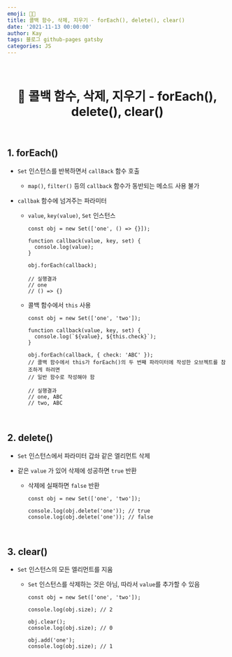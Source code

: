 ```yaml
---
emoji: 👨‍💻
title: 콜백 함수, 삭제, 지우기 - forEach(), delete(), clear()
date: '2021-11-13 00:00:00'
author: Kay
tags: 블로그 github-pages gatsby
categories: JS
---
```


<br>

<h1 align="center">
  👋  콜백 함수, 삭제, 지우기 - forEach(), delete(), clear()
</h1>

<br>

## 1. forEach()

- `Set` 인스턴스를 반복하면서 `callBack` 함수 호출

  - `map()`, `filter()` 등의 `callback` 함수가 동반되는 메소드 사용 불가

- `callbak` 함수에 넘겨주는 파라미터

  - `value`, `key(value)`, `Set` 인스턴스

    ```tsx
    const obj = new Set(['one', () => {}]);

    function callback(value, key, set) {
      console.log(value);
    }

    obj.forEach(callback);

    // 실행결과
    // one
    // () => {}
    ```

  - 콜백 함수에서 `this` 사용

    ```tsx
    const obj = new Set(['one', 'two']);

    function callback(value, key, set) {
      console.log(`${value}, ${this.check}`);
    }

    obj.forEach(callback, { check: 'ABC' });
    // 콜백 함수에서 this가 forEach()의 두 번째 파라미터에 작성한 오브젝트를 참조하게 하려면
    // 일반 함수로 작성해야 함

    // 실행결과
    // one, ABC
    // two, ABC
    ```

<br>

## 2. delete()

- `Set` 인스턴스에서 파라미터 갑솨 같은 엘리먼트 삭제

- 같은 `value` 가 있어 삭제에 성공하면 `true` 반환

  - 삭제에 실패하면 `false` 반환

    ```tsx
    const obj = new Set(['one', 'two']);

    console.log(obj.delete('one')); // true
    console.log(obj.delete('one')); // false
    ```

<br>

## 3. clear()

- `Set` 인스턴스의 모든 엘리먼트를 지움

  - `Set` 인스턴스를 삭제하는 것은 아님, 따라서 `value`를 추가할 수 있음

    ```tsx
    const obj = new Set(['one', 'two']);

    console.log(obj.size); // 2

    obj.clear();
    console.log(obj.size); // 0

    obj.add('one');
    console.log(obj.size); // 1
    ```

```toc

```
